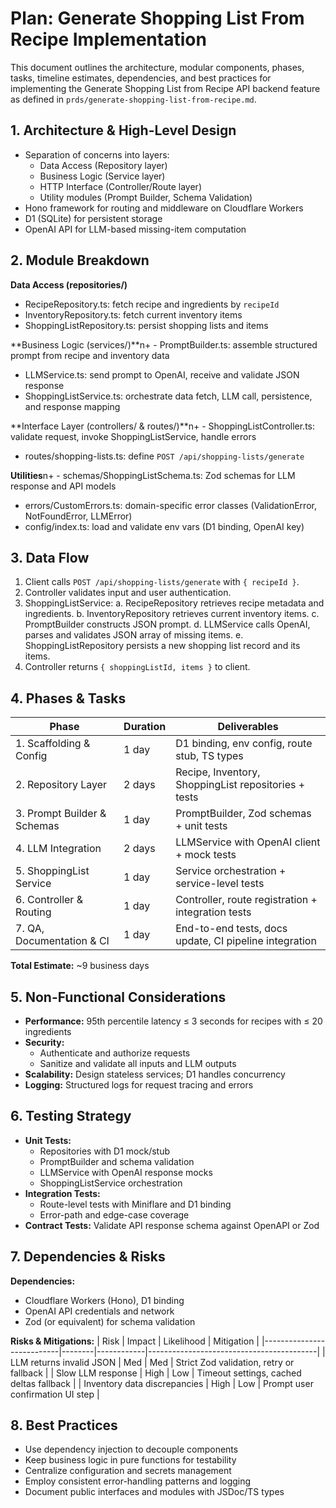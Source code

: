  # Plan: Generate Shopping List From Recipe Implementation

 This document outlines the architecture, modular components, phases, tasks, timeline estimates, dependencies, and best practices for implementing the Generate Shopping List from Recipe API backend feature as defined in `prds/generate-shopping-list-from-recipe.md`.

 ## 1. Architecture & High-Level Design
 - Separation of concerns into layers:
   - Data Access (Repository layer)
   - Business Logic (Service layer)
   - HTTP Interface (Controller/Route layer)
   - Utility modules (Prompt Builder, Schema Validation)
 - Hono framework for routing and middleware on Cloudflare Workers
 - D1 (SQLite) for persistent storage
 - OpenAI API for LLM-based missing-item computation

 ## 2. Module Breakdown
 **Data Access (repositories/)**
 - RecipeRepository.ts: fetch recipe and ingredients by `recipeId`
 - InventoryRepository.ts: fetch current inventory items
 - ShoppingListRepository.ts: persist shopping lists and items

 **Business Logic (services/)**n+ - PromptBuilder.ts: assemble structured prompt from recipe and inventory data
 - LLMService.ts: send prompt to OpenAI, receive and validate JSON response
 - ShoppingListService.ts: orchestrate data fetch, LLM call, persistence, and response mapping

 **Interface Layer (controllers/ & routes/)**n+ - ShoppingListController.ts: validate request, invoke ShoppingListService, handle errors
 - routes/shopping-lists.ts: define `POST /api/shopping-lists/generate`

 **Utilities**n+ - schemas/ShoppingListSchema.ts: Zod schemas for LLM response and API models
 - errors/CustomErrors.ts: domain-specific error classes (ValidationError, NotFoundError, LLMError)
 - config/index.ts: load and validate env vars (D1 binding, OpenAI key)

 ## 3. Data Flow
 1. Client calls `POST /api/shopping-lists/generate` with `{ recipeId }`.
 2. Controller validates input and user authentication.
 3. ShoppingListService:
    a. RecipeRepository retrieves recipe metadata and ingredients.
    b. InventoryRepository retrieves current inventory items.
    c. PromptBuilder constructs JSON prompt.
    d. LLMService calls OpenAI, parses and validates JSON array of missing items.
    e. ShoppingListRepository persists a new shopping list record and its items.
 4. Controller returns `{ shoppingListId, items }` to client.

 ## 4. Phases & Tasks
 | Phase                           | Duration | Deliverables                                         |
 |---------------------------------|----------|------------------------------------------------------|
 | 1. Scaffolding & Config         | 1 day    | D1 binding, env config, route stub, TS types         |
 | 2. Repository Layer             | 2 days   | Recipe, Inventory, ShoppingList repositories + tests |
 | 3. Prompt Builder & Schemas     | 1 day    | PromptBuilder, Zod schemas + unit tests              |
 | 4. LLM Integration              | 2 days   | LLMService with OpenAI client + mock tests           |
 | 5. ShoppingList Service         | 1 day    | Service orchestration + service-level tests          |
 | 6. Controller & Routing         | 1 day    | Controller, route registration + integration tests   |
 | 7. QA, Documentation & CI       | 1 day    | End-to-end tests, docs update, CI pipeline integration|

 **Total Estimate:** ~9 business days

 ## 5. Non-Functional Considerations
 - **Performance:** 95th percentile latency ≤ 3 seconds for recipes with ≤ 20 ingredients
 - **Security:**
   - Authenticate and authorize requests
   - Sanitize and validate all inputs and LLM outputs
 - **Scalability:** Design stateless services; D1 handles concurrency
 - **Logging:** Structured logs for request tracing and errors

 ## 6. Testing Strategy
 - **Unit Tests:**
   - Repositories with D1 mock/stub
   - PromptBuilder and schema validation
   - LLMService with OpenAI response mocks
   - ShoppingListService orchestration
 - **Integration Tests:**
   - Route-level tests with Miniflare and D1 binding
   - Error-path and edge-case coverage
 - **Contract Tests:** Validate API response schema against OpenAPI or Zod

 ## 7. Dependencies & Risks
 **Dependencies:**
 - Cloudflare Workers (Hono), D1 binding
 - OpenAI API credentials and network
 - Zod (or equivalent) for schema validation

 **Risks & Mitigations:**
 | Risk                      | Impact | Likelihood | Mitigation                               |
 |---------------------------|--------|------------|------------------------------------------|
 | LLM returns invalid JSON  | Med    | Med        | Strict Zod validation, retry or fallback |
 | Slow LLM response         | High   | Low        | Timeout settings, cached deltas fallback |
 | Inventory data discrepancies | High | Low        | Prompt user confirmation UI step         |

 ## 8. Best Practices
 - Use dependency injection to decouple components
 - Keep business logic in pure functions for testability
 - Centralize configuration and secrets management
 - Employ consistent error-handling patterns and logging
 - Document public interfaces and modules with JSDoc/TS types